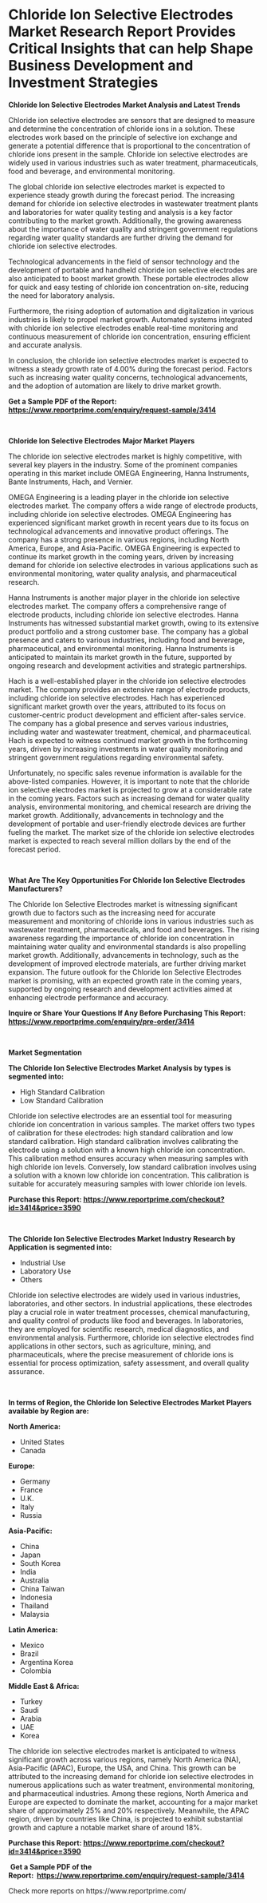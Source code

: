 <p><h1>Chloride Ion Selective Electrodes Market Research Report Provides Critical Insights that can help Shape Business Development and Investment Strategies</h1></p><p><strong>Chloride Ion Selective Electrodes Market Analysis and Latest Trends</strong></p>
<p><p>Chloride ion selective electrodes are sensors that are designed to measure and determine the concentration of chloride ions in a solution. These electrodes work based on the principle of selective ion exchange and generate a potential difference that is proportional to the concentration of chloride ions present in the sample. Chloride ion selective electrodes are widely used in various industries such as water treatment, pharmaceuticals, food and beverage, and environmental monitoring.</p><p>The global chloride ion selective electrodes market is expected to experience steady growth during the forecast period. The increasing demand for chloride ion selective electrodes in wastewater treatment plants and laboratories for water quality testing and analysis is a key factor contributing to the market growth. Additionally, the growing awareness about the importance of water quality and stringent government regulations regarding water quality standards are further driving the demand for chloride ion selective electrodes.</p><p>Technological advancements in the field of sensor technology and the development of portable and handheld chloride ion selective electrodes are also anticipated to boost market growth. These portable electrodes allow for quick and easy testing of chloride ion concentration on-site, reducing the need for laboratory analysis.</p><p>Furthermore, the rising adoption of automation and digitalization in various industries is likely to propel market growth. Automated systems integrated with chloride ion selective electrodes enable real-time monitoring and continuous measurement of chloride ion concentration, ensuring efficient and accurate analysis.</p><p>In conclusion, the chloride ion selective electrodes market is expected to witness a steady growth rate of 4.00% during the forecast period. Factors such as increasing water quality concerns, technological advancements, and the adoption of automation are likely to drive market growth.</p></p>
<p><strong>Get a Sample PDF of the Report:&nbsp; <a href="https://www.reportprime.com/enquiry/request-sample/3414">https://www.reportprime.com/enquiry/request-sample/3414</a></strong></p>
<p>&nbsp;</p>
<p><strong>Chloride Ion Selective Electrodes Major Market Players</strong></p>
<p><p>The chloride ion selective electrodes market is highly competitive, with several key players in the industry. Some of the prominent companies operating in this market include OMEGA Engineering, Hanna Instruments, Bante Instruments, Hach, and Vernier.</p><p>OMEGA Engineering is a leading player in the chloride ion selective electrodes market. The company offers a wide range of electrode products, including chloride ion selective electrodes. OMEGA Engineering has experienced significant market growth in recent years due to its focus on technological advancements and innovative product offerings. The company has a strong presence in various regions, including North America, Europe, and Asia-Pacific. OMEGA Engineering is expected to continue its market growth in the coming years, driven by increasing demand for chloride ion selective electrodes in various applications such as environmental monitoring, water quality analysis, and pharmaceutical research.</p><p>Hanna Instruments is another major player in the chloride ion selective electrodes market. The company offers a comprehensive range of electrode products, including chloride ion selective electrodes. Hanna Instruments has witnessed substantial market growth, owing to its extensive product portfolio and a strong customer base. The company has a global presence and caters to various industries, including food and beverage, pharmaceutical, and environmental monitoring. Hanna Instruments is anticipated to maintain its market growth in the future, supported by ongoing research and development activities and strategic partnerships.</p><p>Hach is a well-established player in the chloride ion selective electrodes market. The company provides an extensive range of electrode products, including chloride ion selective electrodes. Hach has experienced significant market growth over the years, attributed to its focus on customer-centric product development and efficient after-sales service. The company has a global presence and serves various industries, including water and wastewater treatment, chemical, and pharmaceutical. Hach is expected to witness continued market growth in the forthcoming years, driven by increasing investments in water quality monitoring and stringent government regulations regarding environmental safety.</p><p>Unfortunately, no specific sales revenue information is available for the above-listed companies. However, it is important to note that the chloride ion selective electrodes market is projected to grow at a considerable rate in the coming years. Factors such as increasing demand for water quality analysis, environmental monitoring, and chemical research are driving the market growth. Additionally, advancements in technology and the development of portable and user-friendly electrode devices are further fueling the market. The market size of the chloride ion selective electrodes market is expected to reach several million dollars by the end of the forecast period.</p></p>
<p>&nbsp;</p>
<p><strong>What Are The Key Opportunities For Chloride Ion Selective Electrodes Manufacturers?</strong></p>
<p><p>The Chloride Ion Selective Electrodes market is witnessing significant growth due to factors such as the increasing need for accurate measurement and monitoring of chloride ions in various industries such as wastewater treatment, pharmaceuticals, and food and beverages. The rising awareness regarding the importance of chloride ion concentration in maintaining water quality and environmental standards is also propelling market growth. Additionally, advancements in technology, such as the development of improved electrode materials, are further driving market expansion. The future outlook for the Chloride Ion Selective Electrodes market is promising, with an expected growth rate in the coming years, supported by ongoing research and development activities aimed at enhancing electrode performance and accuracy.</p></p>
<p><strong>Inquire or Share Your Questions If Any Before Purchasing This Report: <a href="https://www.reportprime.com/enquiry/pre-order/3414">https://www.reportprime.com/enquiry/pre-order/3414</a></strong></p>
<p>&nbsp;</p>
<p><strong>Market Segmentation</strong></p>
<p><strong>The Chloride Ion Selective Electrodes Market Analysis by types is segmented into:</strong></p>
<p><ul><li>High Standard Calibration</li><li>Low Standard Calibration</li></ul></p>
<p><p>Chloride ion selective electrodes are an essential tool for measuring chloride ion concentration in various samples. The market offers two types of calibration for these electrodes: high standard calibration and low standard calibration. High standard calibration involves calibrating the electrode using a solution with a known high chloride ion concentration. This calibration method ensures accuracy when measuring samples with high chloride ion levels. Conversely, low standard calibration involves using a solution with a known low chloride ion concentration. This calibration is suitable for accurately measuring samples with lower chloride ion levels.</p></p>
<p><strong>Purchase this Report:&nbsp;<a href="https://www.reportprime.com/checkout?id=3414&price=3590">https://www.reportprime.com/checkout?id=3414&price=3590</a></strong></p>
<p>&nbsp;</p>
<p><strong>The Chloride Ion Selective Electrodes Market Industry Research by Application is segmented into:</strong></p>
<p><ul><li>Industrial Use</li><li>Laboratory Use</li><li>Others</li></ul></p>
<p><p>Chloride ion selective electrodes are widely used in various industries, laboratories, and other sectors. In industrial applications, these electrodes play a crucial role in water treatment processes, chemical manufacturing, and quality control of products like food and beverages. In laboratories, they are employed for scientific research, medical diagnostics, and environmental analysis. Furthermore, chloride ion selective electrodes find applications in other sectors, such as agriculture, mining, and pharmaceuticals, where the precise measurement of chloride ions is essential for process optimization, safety assessment, and overall quality assurance.</p></p>
<p>&nbsp;</p>
<p><strong>In terms of Region, the Chloride Ion Selective Electrodes Market Players available by Region are:</strong></p>
<p>
    <p> <strong> North America: </strong>
        <ul>
            <li>United States</li>
            <li>Canada</li>
        </ul>
        </p> 
    <p> <strong> Europe: </strong>
        <ul>
            <li>Germany</li>
            <li>France</li>
            <li>U.K.</li>
            <li>Italy</li>
            <li>Russia</li>
        </ul>
        </p> 
    <p> <strong> Asia-Pacific: </strong>
        <ul>
            <li>China</li>
            <li>Japan</li>
            <li>South Korea</li>
            <li>India</li>
            <li>Australia</li>
            <li>China Taiwan</li>
            <li>Indonesia</li>
            <li>Thailand</li>
            <li>Malaysia</li>
        </ul>
        </p> 
    <p> <strong> Latin America: </strong>
        <ul>
            <li>Mexico</li>
            <li>Brazil</li>
            <li>Argentina Korea</li>
            <li>Colombia</li>
        </ul>
        </p> 
    <p> <strong> Middle East & Africa: </strong>
        <ul>
            <li>Turkey</li>
            <li>Saudi</li>
            <li>Arabia</li>
            <li>UAE</li>
            <li>Korea</li>
        </ul>
    </p>
    </p>
<p><p>The chloride ion selective electrodes market is anticipated to witness significant growth across various regions, namely North America (NA), Asia-Pacific (APAC), Europe, the USA, and China. This growth can be attributed to the increasing demand for chloride ion selective electrodes in numerous applications such as water treatment, environmental monitoring, and pharmaceutical industries. Among these regions, North America and Europe are expected to dominate the market, accounting for a major market share of approximately 25% and 20% respectively. Meanwhile, the APAC region, driven by countries like China, is projected to exhibit substantial growth and capture a notable market share of around 18%.</p></p>
<p><strong>Purchase this Report: <a href="https://www.reportprime.com/checkout?id=3414&price=3590">https://www.reportprime.com/checkout?id=3414&price=3590</a></strong></p>
<p>&nbsp;<strong>Get a Sample PDF of the Report:&nbsp;&nbsp;<a href="https://www.reportprime.com/enquiry/request-sample/3414">https://www.reportprime.com/enquiry/request-sample/3414</a></strong></p>
<p><strong></strong></p>
<p>Check more reports on https://www.reportprime.com/</p>